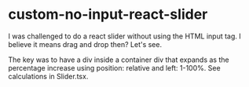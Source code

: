 # custom-no-input-react-slider

I was challenged to do a react slider without using the HTML input tag. I believe it means drag and drop then? Let's see.

The key was to have a div inside a container div that expands as the percentage increase using position: relative and left: 1-100%. See calculations in Slider.tsx.
